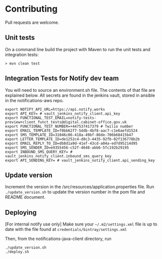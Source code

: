# Contributing

Pull requests are welcome.

## Unit tests

On a command line build the project with Maven to run the unit tests and integration tests:

```shell
> mvn clean test
```


## Integration Tests for Notify dev team

You will need to source an environment.sh file. The contents of that file are explained below. All secrets are found in the jenkins vault, stored in ansible in the notifications-aws repo.

```
export NOTIFY_API_URL=https://api.notify.works
export API_KEY= # vault_jenkins_notify_client.api_key
export FUNCTIONAL_TEST_EMAIL=notify-tests-preview+client_funct_tests@digital.cabinet-office.gov.uk
export FUNCTIONAL_TEST_NUMBER=+447537417379 # Twilio number
export EMAIL_TEMPLATE_ID=f0bb62f7-5ddb-4bf8-aac7-c1e6aefd1524
export SMS_TEMPLATE_ID=31046c06-418a-49bf-86de-706b68415b47
export LETTER_TEMPLATE_ID=de1252c4-d8c3-4435-92fb-02f136778b2b
export EMAIL_REPLY_TO_ID=db8d1a9d-41ef-43cd-a04a-ed7d95214d95
export SMS_SENDER_ID=e9355456-c52f-4648-abb6-5fc192b29195
export INBOUND_SMS_QUERY_KEY= # vault_jenkins_notify_client.inbound_sms_query_key
export API_SENDING_KEY= # vault_jenkins_notify_client.api_sending_key
```


## Update version
Increment the version in the /src/resources/application.properties file.
Run `./update_version.sh` to update the version number in the pom file and README document.

## Deploying

[For internal notify use only]
Make sure your `~/.m2/settings.xml` file is up to date with the file found at `credentials/bintray/settings.xml`

Then, from the notifications-java-client directory, run

```shell
./update_version.sh
./deploy.sh
```
